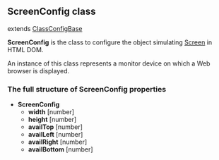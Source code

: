 ## ScreenConfig class

extends [ClassConfigBase](https://github.com/sttk/class-config-base)

**ScreenConfig** is the class to configure the object simulating [Screen](https://www.w3.org/TR/cssom-view-1/#screen) in HTML DOM.

An instance of this class represents a monitor device on which a Web browser is displayed. 

### The full structure of ScreenConfig properties

* **ScreenConfig**
    * **width** [number]
    * **height** [number]
    * **availTop** [number]
    * **availLeft** [number]
    * **availRight** [number]
    * **availBottom** [number]
